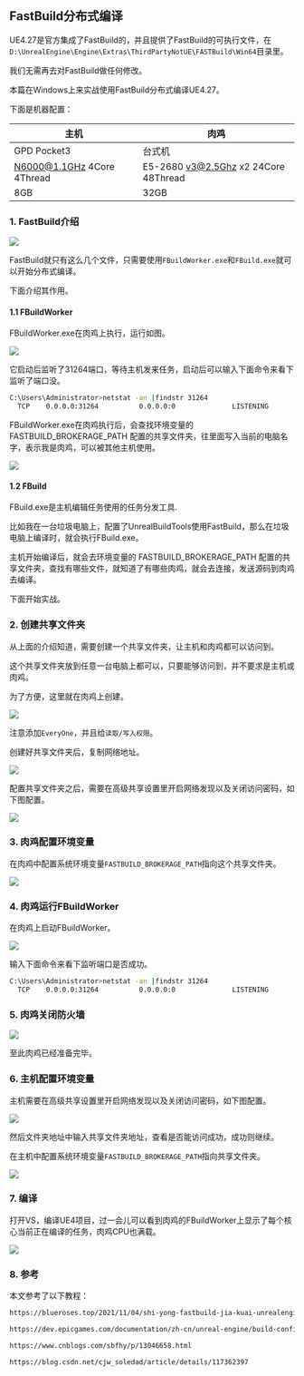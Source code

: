 ## FastBuild分布式编译

UE4.27是官方集成了FastBuild的，并且提供了FastBuild的可执行文件，在`D:\UnrealEngine\Engine\Extras\ThirdPartyNotUE\FASTBuild\Win64`目录里。

我们无需再去对FastBuild做任何修改。

本篇在Windows上来实战使用FastBuild分布式编译UE4.27。

下面是机器配置：

|主机   | 肉鸡  |
|---|---|
|GPD Pocket3   | 台式机  |
|N6000@1.1GHz 4Core 4Thread |E5-2680 v3@2.5Ghz x2 24Core 48Thread|
|8GB|32GB|


### 1. FastBuild介绍

![](../../imgs/fast_build/win_dir_list_file.jpg)

FastBuild就只有这么几个文件，只需要使用`FBuildWorker.exe`和`FBuild.exe`就可以开始分布式编译。

下面介绍其作用。

#### 1.1 FBuildWorker

FBuildWorker.exe在肉鸡上执行，运行如图。

![](../../imgs/fast_build/fbuildworker.jpg)

它启动后监听了31264端口，等待主机发来任务，启动后可以输入下面命令来看下监听了端口没。

```bash
C:\Users\Administrator>netstat -an |findstr 31264
  TCP    0.0.0.0:31264          0.0.0.0:0              LISTENING
```

FBuildWorker.exe在肉鸡执行后，会查找环境变量的 FASTBUILD_BROKERAGE_PATH 配置的共享文件夹，往里面写入当前的电脑名字，表示我是肉鸡，可以被其他主机使用。

![](../../imgs/fast_build/worker_computer_name_in_share_folder.jpg)

#### 1.2 FBuild

FBuild.exe是主机编辑任务使用的任务分发工具.

比如我在一台垃圾电脑上，配置了UnrealBuildTools使用FastBuild，那么在垃圾电脑上编译时，就会执行FBuild.exe。

主机开始编译后，就会去环境变量的 FASTBUILD_BROKERAGE_PATH 配置的共享文件夹，查找有哪些文件，就知道了有哪些肉鸡，就会去连接，发送源码到肉鸡去编译。

下面开始实战。

### 2. 创建共享文件夹

从上面的介绍知道，需要创建一个共享文件夹，让主机和肉鸡都可以访问到。

这个共享文件夹放到任意一台电脑上都可以，只要能够访问到，并不要求是主机或肉鸡。

为了方便，这里就在肉鸡上创建。

![](../../imgs/fast_build/create_share_dir.jpg)

注意添加`EveryOne`，并且给`读取/写入权限`。

创建好共享文件夹后，复制网络地址。

![](../../imgs/fast_build/share_folder_url.jpg)

配置共享文件夹之后，需要在高级共享设置里开启网络发现以及关闭访问密码，如下图配置。

![](../../imgs/fast_build/enable_network_find.jpg)

### 3. 肉鸡配置环境变量

在肉鸡中配置系统环境变量`FASTBUILD_BROKERAGE_PATH`指向这个共享文件夹。

![](../../imgs/fast_build/share_folder_env.jpg)

### 4. 肉鸡运行FBuildWorker

在肉鸡上启动FBuildWorker。

![](../../imgs/fast_build/fbuildworker.jpg)

输入下面命令来看下监听端口是否成功。

```bash
C:\Users\Administrator>netstat -an |findstr 31264
  TCP    0.0.0.0:31264          0.0.0.0:0              LISTENING
```

### 5. 肉鸡关闭防火墙

![](../../imgs/fast_build/close_defender.jpg)

至此肉鸡已经准备完毕。

### 6. 主机配置环境变量

主机需要在高级共享设置里开启网络发现以及关闭访问密码，如下图配置。

![](../../imgs/fast_build/enable_network_find.jpg)

然后文件夹地址中输入共享文件夹地址，查看是否能访问成功，成功则继续。

在主机中配置系统环境变量`FASTBUILD_BROKERAGE_PATH`指向共享文件夹。

![](../../imgs/fast_build/share_folder_env.jpg)

### 7. 编译

打开VS，编译UE4项目，过一会儿可以看到肉鸡的FBuildWorker上显示了每个核心当前正在编译的任务，肉鸡CPU也满载。

![](../../imgs/fast_build/fast_building.jpg)

### 8. 参考

本文参考了以下教程：

```sh
https://blueroses.top/2021/11/04/shi-yong-fastbuild-jia-kuai-unrealengine-bian-yi-su-du/

https://dev.epicgames.com/documentation/zh-cn/unreal-engine/build-configuration-for-unreal-engine?application_version=5.4

https://www.cnblogs.com/sbfhy/p/13046658.html

https://blog.csdn.net/cjw_soledad/article/details/117362397
```